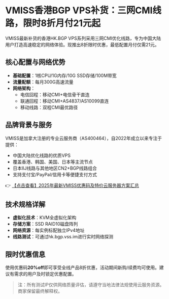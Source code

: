 # VMISS香港BGP VPS补货：三网CMI线路，限时8折月付21元起

VMISS最新补货的香港HK.BGP VPS系列采用三网CMI优化线路，专为中国大陆用户打造高速稳定的网络体验。现推出8折限时优惠，最低配置月付仅需21元。

## 核心配置与网络优势

- **基础配置**：1核CPU/1G内存/10G SSD存储/100M带宽
- **流量配额**：每月300G高速流量
- **网络架构**：
  - 电信回程：移动CMI+电信骨干直连
  - 联通回程：移动CMI+AS4837/AS10099直连
  - 移动线路：双程CMI最优路径

## 品牌背景与服务

VMISS是加拿大注册的专业云服务商（AS400464），自2022年成立以来专注于提供：
- 中国大陆优化线路的优质VPS
- 覆盖香港、韩国、美国、日本等主流节点
- 日本IIJ线路与其他地区CN2+BGP线路组合
- 支持支付宝/PayPal/信用卡等便捷支付方式

👉 [【点击查看】2025年最新VMISS优惠码及特价云服务器方案汇总](https://bit.ly/Vmiss)

## 技术规格详解

- **虚拟化技术**：KVM全虚拟化架构
- **存储方案**：SSD RAID10磁盘阵列
- **网络资源**：每实例标配独立IPv4地址
- **线路测试**：可通过hk.bgp.vss.im进行实时网络探测

## 限时优惠信息

使用优惠码**20%off**即可享受全线产品8折优惠，活动期间新购/续费均可使用。建议有需求的用户及时锁定优惠配置。

> 注：所有测试IP仅供网络质量评估，请遵守当地法律法规使用云服务资源。商家保留最终解释权。